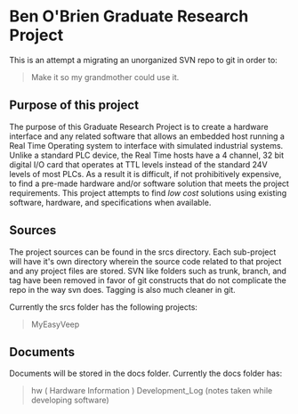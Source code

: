 Ben O'Brien Graduate Research Project
======================================

This is an attempt a migrating an unorganized SVN repo to git in order to:
>Make it so my grandmother could use it.

Purpose of this project
-------------------------------------
The purpose of this Graduate Research Project is to create a hardware interface and any related software that allows an embedded host running a Real Time Operating system to interface with simulated industrial systems. Unlike a standard PLC device, the Real Time hosts have a 4 channel, 32 bit digital I/O card that operates at TTL levels instead of the standard 24V levels of most PLCs. 
As a result it is difficult, if not prohibitively expensive, to find a pre-made hardware and/or software solution that meets the project requirements. This project attempts to find *low cost* solutions using existing software, hardware, and specifications when available. 

Sources
-------------------------------------
The project sources can be found in the srcs directory. Each sub-project will have it's own directory wherein the source code related to that project and any project files are stored. SVN like folders such as trunk, branch, and tag have been removed in favor of git constructs that do not complicate the repo in the way svn does. Tagging is also much cleaner in git.

Currently the srcs folder has the following projects:
> MyEasyVeep

Documents
------------------------------------
Documents will be stored in the docs folder.
Currently the docs folder has:
> hw ( Hardware Information )
> Development\_Log (notes taken while developing software)


